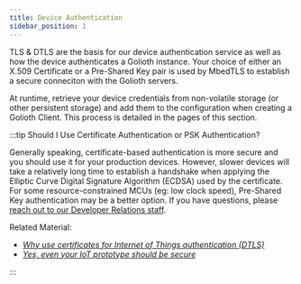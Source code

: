 ```yaml
---
title: Device Authentication
sidebar_position: 1
---
```


TLS & DTLS are the basis for our device authentication service as well as how
the device authenticates a Golioth instance. Your choice of either an X.509
Certificate or a Pre-Shared Key pair is used by MbedTLS to establish a secure
conneciton with the Golioth servers.

At runtime, retrieve your device credentials from non-volatile storage (or
other persistent storage) and add them to the configuration when creating a
Golioth Client. This process is detailed in the pages of this section.

:::tip Should I Use Certificate Authentication or PSK Authentication?

Generally speaking, certificate-based authentication is more secure and you
should use it for your production devices. However, slower devices will take a
relatively long time to establish a handshake when applying the Elliptic Curve
Digital Signature Algorithm (ECDSA) used by the certificate. For some
resource-constrained MCUs (eg: low clock speed), Pre-Shared Key authentication
may be a better option. If you have questions, please [reach out to our
Developer Relations staff](mailto:devrel@golioth.io).

Related Material:

* [*Why use certificates for Internet of Things authentication
  (DTLS)*](https://blog.golioth.io/why-use-certificates-for-internet-of-things-authentication-dtls/)
* [*Yes, even your IoT prototype should be
  secure*](https://blog.golioth.io/yes-even-your-iot-prototype-should-be-secure/)

:::

